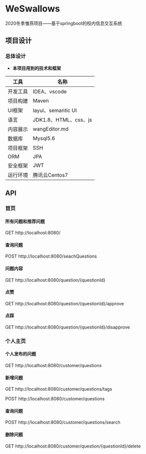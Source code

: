# WeSwallows
2020冬季雏燕项目——基于springboot的校内信息交互系统

## 项目设计

### 总体设计

- **本项目用到的技术和框架**<br>

|  工具 | 名称 
| ------------ | ------------
| 开发工具  | IDEA、vscode
| 项目构建 | Maven
| UI框架 | layui、semantic UI
|  语言 | JDK1.8、HTML、css、js
| 内容展示 | wangEditor.md
| 数据库  | Mysql5.6
| 项目框架  | SSH
| ORM  | JPA
| 安全框架  | JWT
| 运行环境  | 腾讯云Centos7

## API

### 首页

#### 所有问题和推荐问题

GET http://localhost:8080/

#### 查询问题

POST http://localhost:8080/seachQuestions

#### 问题内容

GET http://localhost:8080/question/{questionId}

#### 点赞

GET http://localhost:8080/question/{questionId}/approve

#### 点踩

GET http://localhost:8080/question/{questionId}/disapprove

### 个人主页

#### 个人发布的问题

GET http://localhost:8080/customer/questions

#### 新增问题

GET http://localhost:8080/customer/questions/tags

POST http://localhost:8080/customer/questions

#### 查询问题

POST http://localhost:8080/customer/questions/search

#### 删除问题

GET http://localhost:8080/customer/question/{questionId}/delete